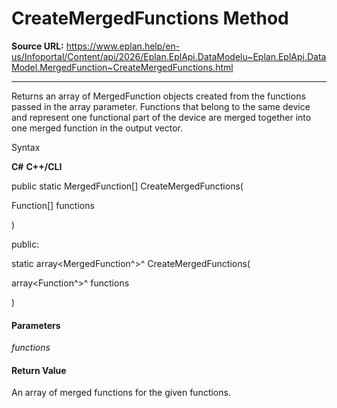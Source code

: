 # CreateMergedFunctions Method

**Source URL:** https://www.eplan.help/en-us/Infoportal/Content/api/2026/Eplan.EplApi.DataModelu~Eplan.EplApi.DataModel.MergedFunction~CreateMergedFunctions.html

---

Returns an array of MergedFunction objects created from the functions passed in the array parameter. Functions that belong to the same device and represent one functional part of the device are merged together into one merged function in the output vector.

Syntax

**C#**
**C++/CLI**


public static MergedFunction[] CreateMergedFunctions( 

   Function[] functions

)

public:

static array<MergedFunction^>^ CreateMergedFunctions( 

   array<Function^>^ functions

)


#### Parameters

*functions*

#### Return Value

An array of merged functions for the given functions.
